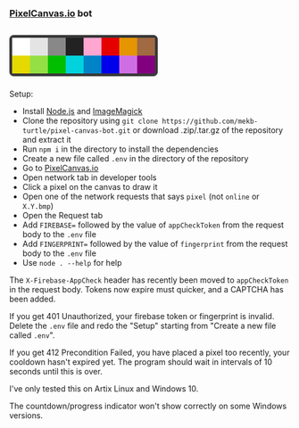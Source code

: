 ### [PixelCanvas.io](https://pixelcanvas.io) bot

## ![Color Palette](palette_preview.png)

Setup:
- Install [Node.js](https://nodejs.org/) and [ImageMagick](https://imagemagick.org/)
- Clone the repository using `git clone https://github.com/mekb-turtle/pixel-canvas-bot.git` or download .zip/.tar.gz of the repository and extract it
- Run `npm i` in the directory to install the dependencies
- Create a new file called `.env` in the directory of the repository
- Go to [PixelCanvas.io](https://pixelcanvas.io)
- Open network tab in developer tools
- Click a pixel on the canvas to draw it
- Open one of the network requests that says `pixel` (not `online` or `X.Y.bmp`)
- Open the Request tab
- Add `FIREBASE=` followed by the value of `appCheckToken` from the request body to the `.env` file
- Add `FINGERPRINT=` followed by the value of `fingerprint` from the request body to the `.env` file
- Use `node . --help` for help

The `X-Firebase-AppCheck` header has recently been moved to `appCheckToken` in the request body. Tokens now expire must quicker, and a CAPTCHA has been added.

If you get 401 Unauthorized, your firebase token or fingerprint is invalid. Delete the `.env` file and redo the "Setup" starting from "Create a new file called `.env`".

If you get 412 Precondition Failed, you have placed a pixel too recently, your cooldown hasn't expired yet. The program should wait in intervals of 10 seconds until this is over.

I've only tested this on Artix Linux and Windows 10.

The countdown/progress indicator won't show correctly on some Windows versions.

